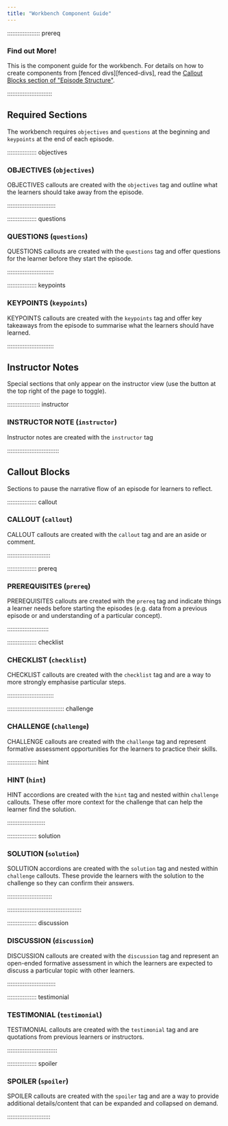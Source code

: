 ```yaml
---
title: "Workbench Component Guide"
---
```


::::::::::::::::::: prereq

### Find out More!

This is the component guide for the workbench. For details on how to create 
components from [fenced divs][fenced-divs], read the [Callout Blocks section of
"Episode Structure"](episodes.Rmd#callout-blocks).

::::::::::::::::::::::::::

## Required Sections

The workbench requires `objectives` and `questions` at the beginning and 
`keypoints` at the end of each episode.

::::::::::::::::: objectives

### OBJECTIVES (`objectives`)

OBJECTIVES callouts are created with the `objectives` tag and outline what the
learners should take away from the episode.

::::::::::::::::::::::::::::

::::::::::::::::: questions

### QUESTIONS (`questions`)

QUESTIONS callouts are created with the `questions` tag and offer questions for
the learner before they start the episode.

:::::::::::::::::::::::::::


::::::::::::::::: keypoints

### KEYPOINTS (`keypoints`)

KEYPOINTS callouts are created with the `keypoints` tag and offer key takeaways
from the episode to summarise what the learners should have learned.

:::::::::::::::::::::::::::



## Instructor Notes

Special sections that only appear on the instructor view (use the button at the
top right of the page to toggle).

::::::::::::::::::: instructor

### INSTRUCTOR NOTE (`instructor`)

Instructor notes are created with the `instructor` tag

::::::::::::::::::::::::::::::



## Callout Blocks

Sections to pause the narrative flow of an episode for learners to reflect.

::::::::::::::::: callout

### CALLOUT (`callout`)

CALLOUT callouts are created with the `callout` tag and are an aside or comment.

:::::::::::::::::::::::::

::::::::::::::::: prereq

### PREREQUISITES (`prereq`)

PREREQUISITES callouts are created with the `prereq` tag and indicate things a
learner needs before starting the episodes (e.g. data from a previous episode or
and understanding of a particular concept).

::::::::::::::::::::::::

::::::::::::::::: checklist

### CHECKLIST (`checklist`)

CHECKLIST callouts are created with the `checklist` tag and are a way to more
strongly emphasise particular steps.

:::::::::::::::::::::::::::

::::::::::::::::::::::::::::::::: challenge

### CHALLENGE (`challenge`)

CHALLENGE callouts are created with the `challenge` tag and represent formative
assessment opportunities for the learners to practice their skills.

::::::::::::::::: hint

### HINT (`hint`)

HINT accordions are created with the `hint` tag and nested within 
`challenge` callouts. These offer more context for the challenge that can help
the learner find the solution.

::::::::::::::::::::::

::::::::::::::::: solution

### SOLUTION (`solution`)

SOLUTION accordions are created with the `solution` tag and nested within 
`challenge` callouts. These provide the learners with the solution to the
challenge so they can confirm their answers.

::::::::::::::::::::::::::


:::::::::::::::::::::::::::::::::::::::::::

::::::::::::::::: discussion

### DISCUSSION (`discussion`)

DISCUSSION callouts are created with the `discussion` tag and represent an
open-ended formative assessment in which the learners are expected to discuss
a particular topic with other learners.

::::::::::::::::::::::::::::

::::::::::::::::: testimonial

### TESTIMONIAL (`testimonial`)

TESTIMONIAL callouts are created with the `testimonial` tag and are quotations
from previous learners or instructors.

:::::::::::::::::::::::::::::

::::::::::::::::: spoiler

### SPOILER (`spoiler`)

SPOILER callouts are created with the `spoiler` tag and
are a way to provide additional details/content 
that can be expanded and collapsed on demand.

:::::::::::::::::::::::::

